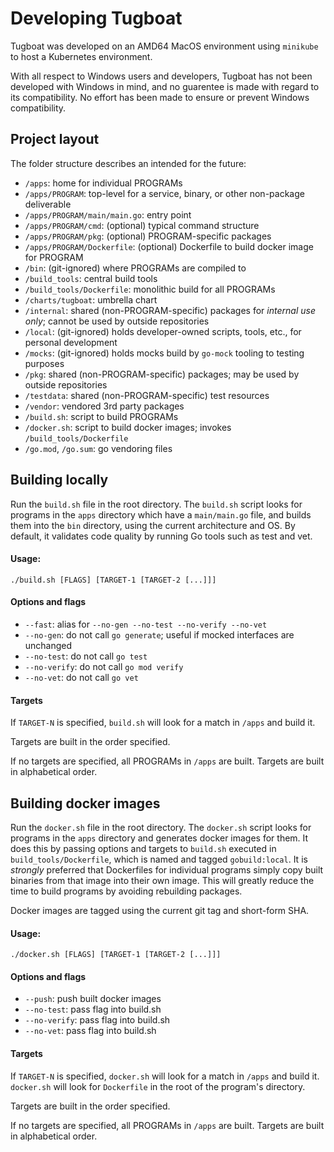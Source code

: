 # Developing Tugboat

Tugboat was developed on an AMD64 MacOS environment using `minikube` to host a Kubernetes environment.

With all respect to Windows users and developers, Tugboat has not been developed with Windows in mind, and no guarentee is made with regard to its compatibility.  No effort has been made to ensure or prevent Windows compatibility.

## Project layout

The folder structure describes an intended for the future:
* `/apps`: home for individual PROGRAMs
* `/apps/PROGRAM`: top-level for a service, binary, or other non-package deliverable
* `/apps/PROGRAM/main/main.go`: entry point
* `/apps/PROGRAM/cmd`: (optional) typical command structure
* `/apps/PROGRAM/pkg`: (optional) PROGRAM-specific packages
* `/apps/PROGRAM/Dockerfile`: (optional) Dockerfile to build docker image for PROGRAM
* `/bin`: (git-ignored) where PROGRAMs are compiled to
* `/build_tools`: central build tools
* `/build_tools/Dockerfile`: monolithic build for all PROGRAMs
* `/charts/tugboat`: umbrella chart
* `/internal`: shared (non-PROGRAM-specific) packages for _internal use only_; cannot be used by outside repositories
* `/local`: (git-ignored) holds developer-owned scripts, tools, etc., for personal development
* `/mocks`: (git-ignored) holds mocks build by `go-mock` tooling to testing purposes
* `/pkg`: shared (non-PROGRAM-specific) packages; may be used by outside repositories
* `/testdata`: shared (non-PROGRAM-specific) test resources
* `/vendor`: vendored 3rd party packages
* `/build.sh`: script to build PROGRAMs
* `/docker.sh`: script to build docker images; invokes `/build_tools/Dockerfile`
* `/go.mod`, `/go.sum`: go vendoring files

## Building locally

Run the `build.sh` file in the root directory. The `build.sh` script looks for programs in the `apps` directory which have a `main/main.go` file, and builds them into the `bin` directory, using the current architecture and OS.  By default, it validates code quality by running Go tools such as test and vet.

#### Usage:
```
./build.sh [FLAGS] [TARGET-1 [TARGET-2 [...]]]
```

#### Options and flags
* `--fast`: alias for `--no-gen --no-test --no-verify --no-vet`
* `--no-gen`: do not call `go generate`; useful if mocked interfaces are unchanged
* `--no-test`: do not call `go test`
* `--no-verify`: do not call `go mod verify`
* `--no-vet`: do not call `go vet`

#### Targets
If `TARGET-N` is specified, `build.sh` will look for a match in `/apps` and build it.

Targets are built in the order specified.

If no targets are specified, all PROGRAMs in `/apps` are built.  Targets are built in alphabetical order.

## Building docker images

Run the `docker.sh` file in the root directory. The `docker.sh` script looks for programs in the `apps` directory and generates docker images for them.  It does this by passing options and targets to `build.sh` executed in `build_tools/Dockerfile`, which is named and tagged `gobuild:local`.  It is _strongly_ preferred that Dockerfiles for individual programs simply copy built binaries from that image into their own image.  This will greatly reduce the time to build programs by avoiding rebuilding packages.

Docker images are tagged using the current git tag and short-form SHA.

#### Usage:
```
./docker.sh [FLAGS] [TARGET-1 [TARGET-2 [...]]]
```

#### Options and flags
* `--push`: push built docker images
* `--no-test`: pass flag into build.sh
* `--no-verify`: pass flag into build.sh
* `--no-vet`: pass flag into build.sh

#### Targets
If `TARGET-N` is specified, `docker.sh` will look for a match in `/apps` and build it. `docker.sh` will look for `Dockerfile` in the root of the program's directory.

Targets are built in the order specified.

If no targets are specified, all PROGRAMs in `/apps` are built.  Targets are built in alphabetical order.
